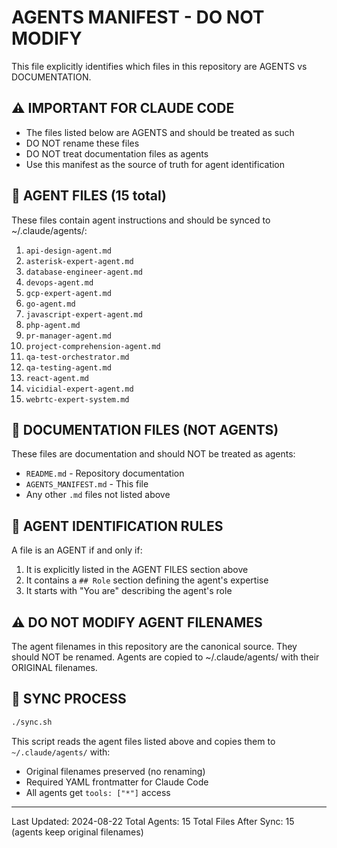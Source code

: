 # AGENTS MANIFEST - DO NOT MODIFY

This file explicitly identifies which files in this repository are AGENTS vs DOCUMENTATION.

## ⚠️ IMPORTANT FOR CLAUDE CODE
- The files listed below are AGENTS and should be treated as such
- DO NOT rename these files
- DO NOT treat documentation files as agents
- Use this manifest as the source of truth for agent identification

## 🤖 AGENT FILES (15 total)
These files contain agent instructions and should be synced to ~/.claude/agents/:

1. `api-design-agent.md`
2. `asterisk-expert-agent.md`
3. `database-engineer-agent.md`
4. `devops-agent.md`
5. `gcp-expert-agent.md`
6. `go-agent.md`
7. `javascript-expert-agent.md`
8. `php-agent.md`
9. `pr-manager-agent.md`
10. `project-comprehension-agent.md`
11. `qa-test-orchestrator.md`
12. `qa-testing-agent.md`
13. `react-agent.md`
14. `vicidial-expert-agent.md`
15. `webrtc-expert-system.md`

## 📄 DOCUMENTATION FILES (NOT AGENTS)
These files are documentation and should NOT be treated as agents:

- `README.md` - Repository documentation
- `AGENTS_MANIFEST.md` - This file
- Any other `.md` files not listed above

## 🎯 AGENT IDENTIFICATION RULES

A file is an AGENT if and only if:
1. It is explicitly listed in the AGENT FILES section above
2. It contains a `## Role` section defining the agent's expertise
3. It starts with "You are" describing the agent's role

## ⚠️ DO NOT MODIFY AGENT FILENAMES
The agent filenames in this repository are the canonical source. They should NOT be renamed.
Agents are copied to ~/.claude/agents/ with their ORIGINAL filenames.

## 🔧 SYNC PROCESS
```bash
./sync.sh
```
This script reads the agent files listed above and copies them to `~/.claude/agents/` with:
- Original filenames preserved (no renaming)
- Required YAML frontmatter for Claude Code
- All agents get `tools: ["*"]` access

---
Last Updated: 2024-08-22
Total Agents: 15
Total Files After Sync: 15 (agents keep original filenames)

